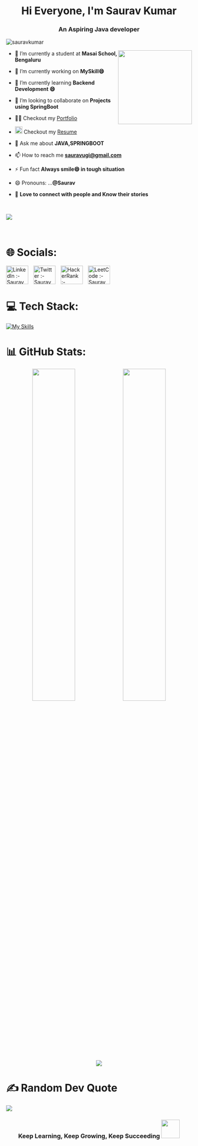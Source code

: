 
<h1 align="center">Hi Everyone, I'm Saurav Kumar</h1>
    <h3 align="center">An Aspiring Java developer</h3>

<p align="left"> <img src="https://komarev.com/ghpvc/?username=sauravugi&label=Profile%20views&color=0e75b6&style=flat" alt="sauravkumar" /> </p>

<img align="right" style="height: 200px;" src="https://hack.codingblocks.com/_nuxt/img/maingif.1646021.gif" alt="">

- 🔭 I’m currently a student at **Masai School, Bengaluru**

- 🔭 I’m currently working on **MySkill😄**

- 🌱 I’m currently learning **Backend Development 😄**

- 👯 I’m looking to collaborate on **Projects using SpringBoot**

 <!-- Portfolio -->
- 👨‍💻 Checkout my [Portfolio](https://sauravugi.github.io/) &nbsp; 

<!-- Resume -->
-  <img width="20" src = "https://user-images.githubusercontent.com/66555692/190847273-1a125e30-6bb9-4221-916f-47ef6d774f58.png" > Checkout my [Resume](https://github.com/sauravugi/Resume/blob/main/Saurav_Kumar_Resume.pdf) &nbsp; 

- 💬 Ask me about **JAVA,SPRINGBOOT**

- 📫 How to reach me **sauravugi@gmail.com**

- ⚡ Fun fact **Always smile😄 in tough situation**
 
- 😄 Pronouns: ...**@Saurav**

- 👯 **Love to connect with people and Know their stories**
<br>


<p align="left">
  <a  align="left" href="https://github.com/ryo-ma/github-profile-trophy">
    <img src="https://github-profile-trophy.vercel.app/?username=sauravugi&column=7&theme=default" />
  </a>
</p>

<br>

# 🌐 Socials:
<p align="left">
<a href="https://www.linkedin.com/in/saurav-kumar-752853a4/" target="_blank"><img align="center" src="https://raw.githubusercontent.com/rahuldkjain/github-profile-readme-generator/master/src/images/icons/Social/linked-in-alt.svg" alt="LinkedIn :- Saurav" height="50" width="60"  style="margin-right: 10px;"/></a>
<a href="https://twitter.com/Mr__Saurav" target="_blank"><img align="center" src="https://raw.githubusercontent.com/rahuldkjain/github-profile-readme-generator/master/src/images/icons/Social/twitter.svg" alt="Twitter :- Saurav" height="50" width="60" style="margin-right: 10px;" /></a>  
<a href="https://www.hackerrank.com/sauravugi" target="_blank"><img align="center" src="https://raw.githubusercontent.com/rahuldkjain/github-profile-readme-generator/master/src/images/icons/Social/hackerrank.svg" alt="HackerRank :- Saurav" height="50" width="60" style="margin-right: 10px;"/></a>
<a href="https://www.leetcode.com/sauravugi" target="_blank"><img align="center" src="https://raw.githubusercontent.com/rahuldkjain/github-profile-readme-generator/master/src/images/icons/Social/leet-code.svg" alt="LeetCode :- Saurav" height="50" width="60" style="margin-right: 10px;"/></a>
</p>

# 💻 Tech Stack:

[![My Skills](https://skillicons.dev/icons?i=js,html,css,java,mysql,spring,maven,hibernate,git,netlify,vscode)](https://skillicons.dev)

# 📊 GitHub Stats:
<p align="left">

<p align="center">
  <img width="48%" src="https://github-readme-stats.vercel.app/api?username=sauravugi&show_icons=true&theme=default&count_private=true" />
  <img width="48%" src="https://github-readme-streak-stats.herokuapp.com/?user=sauravugi&theme=default" />
  <img src="https://github-readme-stats.vercel.app/api/top-langs/?username=sauravugi&theme=default&count_private=true" align="center" />
</p>


# ✍️ Random Dev Quote
![](https://quotes-github-readme.vercel.app/api?type=horizontal&theme=default)


<h3 style="text-align: center;"> Keep Learning, Keep Growing, Keep Succeeding <img style="height: 50px;" src="https://i.pinimg.com/originals/69/52/88/69528895726f32fc384babcde61a535a.gif" alt=""></h3>
